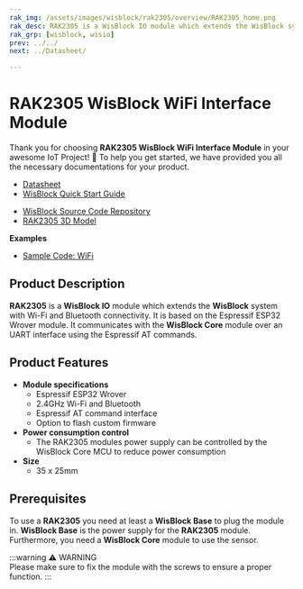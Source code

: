 ```yaml
---
rak_img: /assets/images/wisblock/rak2305/overview/RAK2305_home.png
rak_desc: RAK2305 is a WisBlock IO module which extends the WisBlock system with Wi-Fi and Bluetooth connectivity. It is based on the Espressif ESP32 Wrover module.
rak_grp: [wisblock, wisio]
prev: ../../
next: ../Datasheet/

---
```


# RAK2305 WisBlock WiFi Interface Module

Thank you for choosing **RAK2305 WisBlock WiFi Interface Module** in your awesome IoT Project! 🎉 To help you get started, we have provided you all the necessary documentations for your product.

* [Datasheet](../Datasheet/)
* <a href="../../Quickstart/" target="_blank">WisBlock Quick Start Guide</a>
<!---* [WisBlock Quick Start Guide](../../Quickstart/)-->
* [WisBlock Source Code Repository](https://github.com/RAKWireless/WisBlock/)
* [RAK2305 3D Model](/assets/files/wisblock-3d/pwb-rak2305.stp)

**Examples**
* [Sample Code: WiFi](https://github.com/RAKWireless/WisBlock/tree/master/examples/communications/WiFi)


## Product Description

**RAK2305** is a **WisBlock IO** module which extends the **WisBlock** system with Wi-Fi and Bluetooth connectivity. It is based on the Espressif ESP32 Wrover module. It communicates with the **WisBlock Core** module over an UART interface using the Espressif AT commands.

<!--
The RAK2305 module is part of the WisBlock series, specifically, it is one of the modules that belongs to the WisIO category. This module was designed to be part of a production-ready IoT solution in a modular way, and must be combined with a WisCore and a WisBase module.

The RAK2305 module is a 2.4 GHz Wi-Fi and Bluetooth in a single module. The core of the module is an ESP32-WROVER-B, which features a PCB antenna. This module is designed to be part of the Internet-of-Things (IoT) applications. It can function as a master or a slave in a Bluetooth network. Internally it supports SPI/I2C/UART interfaces.
-->

## Product Features

* **Module specifications**    
    * Espressif ESP32 Wrover     
    * 2.4GHz Wi-Fi and Bluetooth    
    * Espressif AT command interface     
    * Option to flash custom firmware    
* **Power consumption control**    
    * The RAK2305 modules power supply can be controlled by the WisBlock Core MCU to reduce power consumption    
* **Size**    
    * 35 x 25mm  

## Prerequisites

To use a **RAK2305** you need at least a **WisBlock Base** to plug the module in. **WisBlock Base** is the power supply for the **RAK2305** module. Furthermore, you need a **WisBlock Core** module to use the sensor.   

:::warning ⚠️ WARNING    
Please make sure to fix the module with the screws to ensure a proper function.
:::
